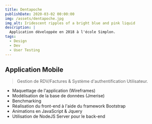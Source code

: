 ```yaml
---
title: Dentapoche
publishDate: 2020-03-02 00:00:00
img: /assets/dentapoche.jpg
img_alt: Iridescent ripples of a bright blue and pink liquid
description: |
  Application développée en 2018 à l'école Simplon.
tags:
  - Design
  - Dev
  - User Testing
---
```


## Application Mobile

> Gestion de RDV/Factures & Système d'authentification Utilisateur.

- Maquettage de l'application (Wireframes)
- Modélisation de la base de données (Jmerise)
- Benchmarking 
- Réalisation du front-end à l'aide du framework Bootstrap
- Animations en JavaScript & Jquery
- Utilisation de NodeJS Server pour le back-end 